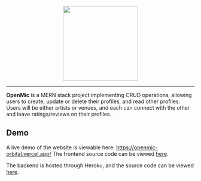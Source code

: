 <p align="center">
  <img width="200" src="https://i.imgur.com/aRBsAOJ.png">
</p>

---

**OpenMic** is a MERN stack project implementing CRUD operations, allowing users to create, update or delete their profiles, and read other profiles. Users will be either artists or venues, and each can connect with the other and leave ratings/reviews on their profiles.

## Demo 

A live demo of the website is viewable here: https://openmic-orbital.vercel.app/ 
The frontend source code can be viewed [here](https://github.com/open-mic-orbital/OpenMic).

The backend is hosted through Heroku, and the source code can be viewed [here](https://github.com/open-mic-orbital/OpenMicBackend).

